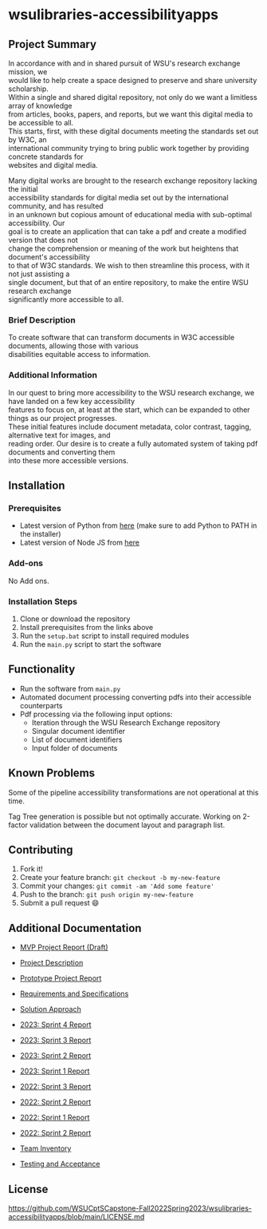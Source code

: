 # wsulibraries-accessibilityapps

## Project Summary


In accordance with and in shared pursuit of WSU's research exchange mission, we\
would like to help create a space designed to preserve and share university scholarship.\
Within a single and shared digital repository, not only do we want a limitless array of knowledge\
from articles, books, papers, and reports, but we want this digital media to be accessible to all.\
This starts, first, with these digital documents meeting the standards set out by W3C, an\
international community trying to bring public work together by providing concrete standards for\
websites and digital media.

Many digital works are brought to the research exchange repository lacking the initial\
accessibility standards for digital media set out by the international community, and has resulted\
in an unknown but copious amount of educational media with sub-optimal accessibility. Our\
goal is to create an application that can take a pdf and create a modified version that does not\
change the comprehension or meaning of the work but heightens that document's accessibility\
to that of W3C standards. We wish to then streamline this process, with it not just assisting a\
single document, but that of an entire repository, to make the entire WSU research exchange\
significantly more accessible to all.

### Brief Description
To create software that can transform documents in W3C accessible documents, allowing those with various\
disabilities equitable access to information.


### Additional Information 
In our quest to bring more accessibility to the WSU research exchange, we have landed on a few key accessibility\
features to focus on, at least at the start, which can be expanded to other things as our project progresses.\
These initial features include document metadata, color contrast, tagging, alternative text for images, and\
reading order. Our desire is to create a fully automated system of taking pdf documents and converting them\
into these more accessible versions.

## Installation

### Prerequisites

* Latest version of Python from [here](https://www.python.org/downloads/) (make sure to add Python to PATH in the installer)
* Latest version of Node JS from [here](https://nodejs.org/en/download)

### Add-ons

No Add ons.

### Installation Steps

1. Clone or download the repository
2. Install prerequisites from the links above
3. Run the `setup.bat` script to install required modules
4. Run the `main.py` script to start the software

## Functionality

* Run the software from `main.py`
* Automated document processing converting pdfs into their accessible counterparts
* Pdf processing via the following input options:
    * Iteration through the WSU Research Exchange repository
    * Singular document identifier
    * List of document identifiers
    * Input folder of documents

## Known Problems

Some of the pipeline accessibility transformations are not operational at this time.

Tag Tree generation is possible but not optimally accurate. Working on 2-factor validation between the document layout and paragraph list.

## Contributing

1. Fork it!
2. Create your feature branch: `git checkout -b my-new-feature`
3. Commit your changes: `git commit -am 'Add some feature'`
4. Push to the branch: `git push origin my-new-feature`
5. Submit a pull request :smile:

## Additional Documentation

* [MVP Project Report (Draft)](https://github.com/WSUCptSCapstone-Fall2022Spring2023/wsulibraries-accessibilityapps/blob/main/docs/MVP%20Project%20Report%20(Draft).pdf)

* [Project Description](https://github.com/WSUCptSCapstone-Fall2022Spring2023/wsulibraries-accessibilityapps/blob/main/docs/Project%20Description.pdf)

* [Prototype Project Report](https://github.com/WSUCptSCapstone-Fall2022Spring2023/wsulibraries-accessibilityapps/blob/main/docs/Prototype%20Project%20Report.pdf)

* [Requirements and Specifications](https://github.com/WSUCptSCapstone-Fall2022Spring2023/wsulibraries-accessibilityapps/blob/main/docs/Requirements%20and%20Specifications.pdf)

* [Solution Approach](https://github.com/WSUCptSCapstone-Fall2022Spring2023/wsulibraries-accessibilityapps/blob/main/docs/Solution%20Approach.pdf)

* [2023: Sprint 4 Report](https://github.com/WSUCptSCapstone-Fall2022Spring2023/wsulibraries-accessibilityapps/blob/main/docs/Semester2Sprint4Report.md)

* [2023: Sprint 3 Report](https://github.com/WSUCptSCapstone-Fall2022Spring2023/wsulibraries-accessibilityapps/blob/main/docs/Semester2Sprint3Report.md)

* [2023: Sprint 2 Report](https://github.com/WSUCptSCapstone-Fall2022Spring2023/wsulibraries-accessibilityapps/blob/main/docs/Semester2Sprint2Report.md)

* [2023: Sprint 1 Report](https://github.com/WSUCptSCapstone-Fall2022Spring2023/wsulibraries-accessibilityapps/blob/main/docs/Semester2Sprint1Report.md)

* [2022: Sprint 3 Report](https://github.com/WSUCptSCapstone-Fall2022Spring2023/wsulibraries-accessibilityapps/blob/main/docs/Sprint3Report.md)

* [2022: Sprint 2 Report](https://github.com/WSUCptSCapstone-Fall2022Spring2023/wsulibraries-accessibilityapps/blob/main/docs/Sprint2Report.md)

* [2022: Sprint 1 Report](https://github.com/WSUCptSCapstone-Fall2022Spring2023/wsulibraries-accessibilityapps/blob/main/docs/Sprint1Report.md)

* [2022: Sprint 2 Report](https://github.com/WSUCptSCapstone-Fall2022Spring2023/wsulibraries-accessibilityapps/blob/main/docs/Semester2Sprint2Report.md)

* [Team Inventory](https://github.com/WSUCptSCapstone-Fall2022Spring2023/wsulibraries-accessibilityapps/blob/main/docs/Team%20Inventory.pdf)

* [Testing and Acceptance](https://github.com/WSUCptSCapstone-Fall2022Spring2023/wsulibraries-accessibilityapps/blob/main/docs/Testing%20and%20Acceptance.pdf)


## License

https://github.com/WSUCptSCapstone-Fall2022Spring2023/wsulibraries-accessibilityapps/blob/main/LICENSE.md